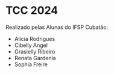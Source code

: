 # TCC 2024

Realizado pelas Alunas do IFSP Cubatão:
- Alicia Rodrigues
- Cibelly Angel
- Grasielly Ribeiro
- Renata Gardenia
- Sophia Freire